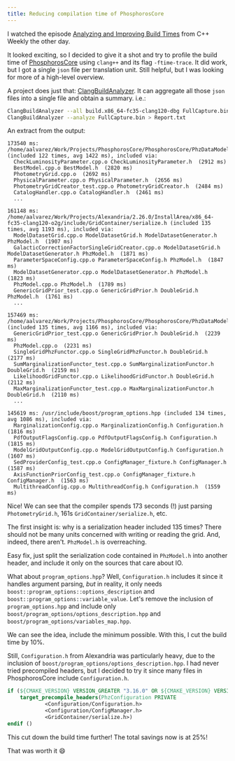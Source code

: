 ```yaml
---
title: Reducing compilation time of PhosphorosCore
---
```

I watched the episode [Analyzing and Improving Build Times](https://youtu.be/Iybb9wnpF00)
from C++ Weekly the other day.

It looked exciting, so I decided to give it a shot and try to
profile the build time of [PhosphorosCore](https://github.com/astrorama/PhosphorosCore)
using `clang++` and its flag `-ftime-trace`. It did work, but I got a single
`json` file per translation unit. Still helpful, but I was looking for more of
a high-level overview.

A project does just that: [ClangBuildAnalyzer](https://github.com/aras-p/ClangBuildAnalyzer).
It can aggregate all those `json` files into a single file and obtain a summary.
i.e.:

```bash
ClangBuildAnalyzer --all build.x86_64-fc35-clang120-dbg FullCapture.bin
ClangBuildAnalyzer --analyze FullCapture.bin > Report.txt
```

An extract from the output:

```
173540 ms: /home/aalvarez/Work/Projects/PhosphorosCore/PhosphorosCore/PhzDataModel/PhzDataModel/PhotometryGrid.h (included 122 times, avg 1422 ms), included via:
  CheckLuminosityParameter.cpp.o CheckLuminosityParameter.h  (2912 ms)
  BestModel.cpp.o BestModel.h  (2820 ms)
  PhotometryGrid.cpp.o  (2692 ms)
  PhysicalParameter.cpp.o PhysicalParameter.h  (2656 ms)
  PhotometryGridCreator_test.cpp.o PhotometryGridCreator.h  (2484 ms)
  CatalogHandler.cpp.o CatalogHandler.h  (2461 ms)
  ...

161148 ms: /home/aalvarez/Work/Projects/Alexandria/2.26.0/InstallArea/x86_64-fc35-clang120-o2g/include/GridContainer/serialize.h (included 135 times, avg 1193 ms), included via:
  ModelDatasetGrid.cpp.o ModelDatasetGrid.h ModelDatasetGenerator.h PhzModel.h  (1907 ms)
  GalacticCorrectionFactorSingleGridCreator.cpp.o ModelDatasetGrid.h ModelDatasetGenerator.h PhzModel.h  (1871 ms)
  ParameterSpaceConfig.cpp.o ParameterSpaceConfig.h PhzModel.h  (1847 ms)
  ModelDatasetGenerator.cpp.o ModelDatasetGenerator.h PhzModel.h  (1823 ms)
  PhzModel.cpp.o PhzModel.h  (1789 ms)
  GenericGridPrior_test.cpp.o GenericGridPrior.h DoubleGrid.h PhzModel.h  (1761 ms)
  ...

157469 ms: /home/aalvarez/Work/Projects/PhosphorosCore/PhosphorosCore/PhzDataModel/PhzDataModel/PhzModel.h (included 135 times, avg 1166 ms), included via:
  GenericGridPrior_test.cpp.o GenericGridPrior.h DoubleGrid.h  (2239 ms)
  PhzModel.cpp.o  (2231 ms)
  SingleGridPhzFunctor.cpp.o SingleGridPhzFunctor.h DoubleGrid.h  (2177 ms)
  SumMarginalizationFunctor_test.cpp.o SumMarginalizationFunctor.h DoubleGrid.h  (2159 ms)
  LikelihoodGridFunctor.cpp.o LikelihoodGridFunctor.h DoubleGrid.h  (2112 ms)
  MaxMarginalizationFunctor_test.cpp.o MaxMarginalizationFunctor.h DoubleGrid.h  (2110 ms)
  ...

145619 ms: /usr/include/boost/program_options.hpp (included 134 times, avg 1086 ms), included via:
  MarginalizationConfig.cpp.o MarginalizationConfig.h Configuration.h  (1816 ms)
  PdfOutputFlagsConfig.cpp.o PdfOutputFlagsConfig.h Configuration.h  (1815 ms)
  ModelGridOutputConfig.cpp.o ModelGridOutputConfig.h Configuration.h  (1607 ms)
  SedProviderConfig_test.cpp.o ConfigManager_fixture.h ConfigManager.h  (1587 ms)
  AxisFunctionPriorConfig_test.cpp.o ConfigManager_fixture.h ConfigManager.h  (1563 ms)
  MultithreadConfig.cpp.o MultithreadConfig.h Configuration.h  (1559 ms)
```

Nice! We can see that the compiler spends 173 seconds (!) just parsing
`PhotometryGrid.h`, 161s `GridContainer/serialize.h`, etc.

The first insight is: why is a serialization header included 135 times?
There should not be many units concerned with writing or reading
the grid. And, indeed, there aren't. `PhzModel.h` is overreaching.

Easy fix, just split the serialization code contained in `PhzModel.h` into
another header, and include it only on the sources that care about IO.

What about `program_options.hpp`? Well, `Configuration.h` includes it
since it handles argument parsing, *but* in reality, it only needs
`boost::program_options::options_description` and `boost::program_options::variable_value`.
Let's remove the inclusion of `program_options.hpp` and include only
`boost/program_options/options_description.hpp` and `boost/program_options/variables_map.hpp`.

We can see the idea, include the minimum possible. With this, I cut the
build time by 10%.

Still, `Configuration.h` from Alexandria was particularly heavy, due to the
inclusion of `boost/program_options/options_description.hpp`. I had never tried
precompiled headers, but I decided to try it since many files in PhosphorosCore
include `Configuration.h`.

```cmake
if (${CMAKE_VERSION} VERSION_GREATER "3.16.0" OR ${CMAKE_VERSION} VERSION_EQUAL "3.16.0")
    target_precompile_headers(PhzConfiguration PRIVATE
            <Configuration/Configuration.h>
            <Configuration/ConfigManager.h>
            <GridContainer/serialize.h>)
endif ()
```

This cut down the build time further! The total savings now is at 25%!

That was worth it 😄
